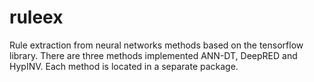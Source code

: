 # ruleex
Rule extraction from neural networks methods based on the tensorflow library.
There are three methods implemented ANN-DT, DeepRED and HypINV. Each method is located in a separate package.